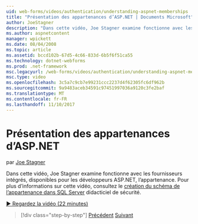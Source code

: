 ```yaml
---
uid: web-forms/videos/authentication/understanding-aspnet-memberships
title: "Présentation des appartenances d’ASP.NET | Documents Microsoft"
author: JoeStagner
description: "Dans cette vidéo, Joe Stagner examine fonctionne avec les fournisseurs intégrés, disponibles pour les développeurs ASP.NET, l’appartenance. Pour plus d’informations sur thi..."
ms.author: aspnetcontent
manager: wpickett
ms.date: 08/04/2008
ms.topic: article
ms.assetid: bccd102b-67d5-4c66-833d-6b5f6f51ca55
ms.technology: dotnet-webforms
ms.prod: .net-framework
msc.legacyurl: /web-forms/videos/authentication/understanding-aspnet-memberships
msc.type: video
ms.openlocfilehash: 3c5a7c9cb7e99231ccc2237d4f62305fc6df962b
ms.sourcegitcommit: 9a9483aceb34591c97451997036a9120c3fe2baf
ms.translationtype: MT
ms.contentlocale: fr-FR
ms.lasthandoff: 11/10/2017
---
```

<a name="understanding-aspnet-memberships"></a>Présentation des appartenances d’ASP.NET
====================
par [Joe Stagner](https://github.com/JoeStagner)

Dans cette vidéo, Joe Stagner examine fonctionne avec les fournisseurs intégrés, disponibles pour les développeurs ASP.NET, l’appartenance. Pour plus d’informations sur cette vidéo, consultez le [création du schéma de l’appartenance dans SQL Server](../../overview/older-versions-security/membership/creating-the-membership-schema-in-sql-server-vb.md) didacticiel de sécurité.

[&#9654; Regardez la vidéo (22 minutes)](https://channel9.msdn.com/Blogs/ASP-NET-Site-Videos/understanding-aspnet-memberships)

>[!div class="step-by-step"]
[Précédent](use-custom-principal-objects.md)
[Suivant](configuring-sql-to-work-with-membership-schemas.md)
